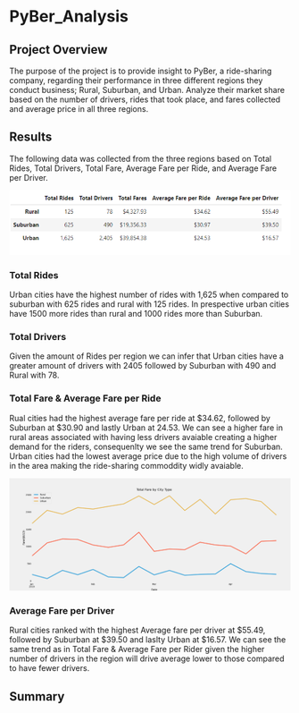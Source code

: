 # PyBer_Analysis

## Project Overview

The purpose of the project is to provide insight to PyBer, a ride-sharing company, regarding their performance in three different regions they conduct business; Rural, Suburban, and Urban. Analyze their market share based on the number of drivers, rides that took place, and fares collected and  average price in all three regions.

## Results

The following data was collected from the three regions based on Total Rides, Total Drivers, Total Fare, Average Fare per Ride, and Average Fare per Driver. 

![image](https://github.com/Dibarra11/PyBer_Analysis/blob/b2a3d6f845ec2196a50e8fdf0f0d15b5e9773128/fig8.png)


### Total Rides 

Urban cities have the highest number of rides with 1,625 when compared to suburban with 625 rides and rural with 125 rides. In prespective urban cities have 1500 more rides than rural and 1000 rides more than Suburban.

### Total Drivers

Given the amount of Rides per region we can infer that Urban cities have a greater amount of drivers with 2405 followed by Suburban with 490 and Rural with 78.

### Total Fare & Average Fare per Ride

Rual cities had the highest average fare per ride at $34.62, followed by Suburban at $30.90 and lastly Urban at 24.53. We can see a higher fare in rural areas associated with having less drivers avaiable creating a higher demand for the riders, consequenlty we see the same trend for Suburban. Urban cities had the lowest average price due to the high volume of drivers in the area making the ride-sharing commoddity widly avaiable.

![image](https://github.com/Dibarra11/PyBer_Analysis/blob/04654d6c083a285d04686ec1ad28720a8166bddf/PyBer_fare_summary.png)

### Average Fare per Driver

Rural cities ranked with the highest Average fare per driver at $55.49, followed by Suburban at $39.50 and laslty Urban at $16.57. We can see the same trend as in Total Fare & Average Fare per Rider given the higher number of drivers in the region will drive average lower to those compared to have fewer drivers.

## Summary 
